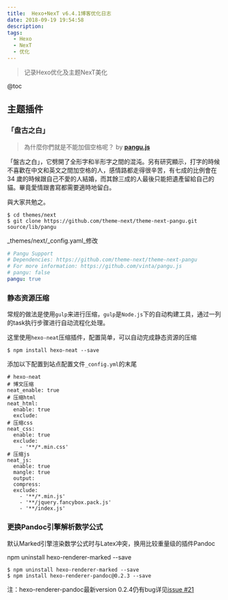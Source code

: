 ```yaml
---
title:  Hexo+NexT v6.4.1博客优化日志
date: 2018-09-19 19:54:58
description: 
tags:
  - Hexo
  - NexT
  - 优化
---
```


> 记录Hexo优化及主题NexT美化

<!-- more -->

@toc

## 主题插件
### 「盘古之白」
> 為什麼你們就是不能加個空格呢？
> by **[pangu.js](https://github.com/vinta/pangu.js)**

「盤古之白」，它劈開了全形字和半形字之間的混沌。另有研究顯示，打字的時候不喜歡在中文和英文之間加空格的人，感情路都走得很辛苦，有七成的比例會在 34 歲的時候跟自己不愛的人結婚，而其餘三成的人最後只能把遺產留給自己的貓。畢竟愛情跟書寫都需要適時地留白。

與大家共勉之。

```
$ cd themes/next
$ git clone https://github.com/theme-next/theme-next-pangu.git source/lib/pangu
```

_themes/next/\_config.yaml_修改

```yaml
# Pangu Support
# Dependencies: https://github.com/theme-next/theme-next-pangu
# For more information: https://github.com/vinta/pangu.js
# pangu: false
pangu: true
```

### 静态资源压缩

常规的做法是使用`gulp`来进行压缩，`gulp`是`Node.js`下的自动构建工具，通过一列的task执行步骤进行自动流程化处理。

这里使用`hexo-neat`压缩插件，配置简单，可以自动完成静态资源的压缩

```
$ npm install hexo-neat --save
```

添加以下配置到站点配置文件`_config.yml`的末尾

```
# hexo-neat
# 博文压缩
neat_enable: true
# 压缩html
neat_html:
  enable: true
  exclude:
# 压缩css  
neat_css:
  enable: true
  exclude:
    - '**/*.min.css'
# 压缩js
neat_js:
  enable: true
  mangle: true
  output:
  compress:
  exclude:
    - '**/*.min.js'
    - '**/jquery.fancybox.pack.js'
    - '**/index.js'  
```

### 更换Pandoc引擎解析数学公式
默认Marked引擎渲染数学公式时与Latex冲突，换用比较重量级的插件Pandoc

npm uninstall hexo-renderer-marked --save

```
$ npm uninstall hexo-renderer-marked --save
$ npm install hexo-renderer-pandoc@0.2.3 --save 
```

注：hexo-renderer-pandoc最新version 0.2.4仍有bug详见[issue #21](https://github.com/wzpan/hexo-renderer-pandoc/issues/21)
